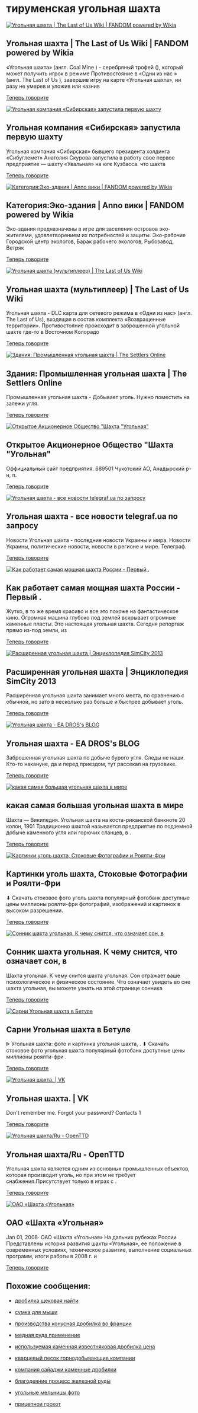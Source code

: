 # тируменская угольная шахта
<a href="https://ru.ecuriezuff.be/products/" target="_blank">![Угольная шахта | The Last of Us Wiki | FANDOM powered by Wikia](https://github.com/millmachine/images/raw/main/271.jpg)</a>
## Угольная шахта | The Last of Us Wiki | FANDOM powered by Wikia
«Угольная шахта» (англ. Coal Mine ) - серебряный трофей (), который может получить игрок в режиме Противостояние в «Одни из нас » (англ. The Last of Us ), завершив игру на карте «Угольная шахта», ни разу не умерев и уложив или казнив 
<a href="https://ru.ecuriezuff.be/products/" target="_blank">Теперь говорите</a>
<a href="https://ru.ecuriezuff.be/products/" target="_blank">![Угольная компания «Сибирская» запустила первую шахту ](https://github.com/millmachine/images/raw/main/321.jpg)</a>
## Угольная компания «Сибирская» запустила первую шахту 
Угольная компания «Сибирская» бывшего президента холдинга «Сибуглемет» Анатолия Скурова запустила в работу свое первое предприятие — шахту «Увальная» на юге Кузбасса.  что шахта 
<a href="https://ru.ecuriezuff.be/products/" target="_blank">Теперь говорите</a>
<a href="https://ru.ecuriezuff.be/products/" target="_blank">![Категория:Эко-здания | Anno вики | FANDOM powered by Wikia](https://github.com/millmachine/images/raw/main/348.jpg)</a>
## Категория:Эко-здания | Anno вики | FANDOM powered by Wikia
Эко-здания предназначены в игре для заселения островов эко-жителями, удовлетворением их потребностей и защиты. Эко-рабочие Городской центр экологов, Барак рабочего экологов, Рыбозавод, Ветряк
<a href="https://ru.ecuriezuff.be/products/" target="_blank">Теперь говорите</a>
<a href="https://ru.ecuriezuff.be/products/" target="_blank">![Угольная шахта (мультиплеер) | The Last of Us Wiki ](https://github.com/millmachine/images/raw/main/464.jpg)</a>
## Угольная шахта (мультиплеер) | The Last of Us Wiki 
Угольная шахта - DLC карта для сетевого режима в «Одни из нас» (англ. The Last of Us), входящая в состав комплекта «Возвращенные территории». Противостояние происходит в заброшенной угольной шахте где-то в Восточном Колорадо 
<a href="https://ru.ecuriezuff.be/products/" target="_blank">Теперь говорите</a>
<a href="https://ru.ecuriezuff.be/products/" target="_blank">![Здания: Промышленная угольная шахта | The Settlers Online ](https://github.com/millmachine/images/raw/main/368.jpg)</a>
## Здания: Промышленная угольная шахта | The Settlers Online 
Промышленная угольная шахта - Добывает уголь. Нужно поместить на залежи угля.
<a href="https://ru.ecuriezuff.be/products/" target="_blank">Теперь говорите</a>
<a href="https://ru.ecuriezuff.be/products/" target="_blank">![Открытое Акционерное Общество "Шахта "Угольная"](https://github.com/millmachine/images/raw/main/694.jpg)</a>
## Открытое Акционерное Общество "Шахта "Угольная"
Оффициальный сайт предприятия. 689501 Чукотский АО, Анадырский р-н, п.
<a href="https://ru.ecuriezuff.be/products/" target="_blank">Теперь говорите</a>
<a href="https://ru.ecuriezuff.be/products/" target="_blank">![Угольная шахта - все новости telegraf.ua по запросу ](https://github.com/millmachine/images/raw/main/600.jpg)</a>
## Угольная шахта - все новости telegraf.ua по запросу 
Новости Угольная шахта - последние новости Украины и мира. Новости Украины, политические новости, новости в регионе и мире. Телеграф.
<a href="https://ru.ecuriezuff.be/products/" target="_blank">Теперь говорите</a>
<a href="https://ru.ecuriezuff.be/products/" target="_blank">![Как работает самая мощная шахта России - Первый .](https://github.com/millmachine/images/raw/main/384.jpg)</a>
## Как работает самая мощная шахта России - Первый .
Жутко, в то же время красиво и все это похоже на фантастическое кино. Огромная машина глубоко под землей вскрывает огромные каменные пласты. Это настоящая угольная шахта. Сегодня репортаж прямо из-под земли, из 
<a href="https://ru.ecuriezuff.be/products/" target="_blank">Теперь говорите</a>
<a href="https://ru.ecuriezuff.be/products/" target="_blank">![Расширенная угольная шахта | Энциклопедия SimCity 2013](https://github.com/millmachine/images/raw/main/734.jpg)</a>
## Расширенная угольная шахта | Энциклопедия SimCity 2013
Расширенная угольная шахта занимает много места, по сравнению с обычной, но зато в несколько раз больше и быстрее добывает уголь.
<a href="https://ru.ecuriezuff.be/products/" target="_blank">Теперь говорите</a>
<a href="https://ru.ecuriezuff.be/products/" target="_blank">![Угольная шахта - EA DROS's BLOG](https://github.com/millmachine/images/raw/main/725.jpg)</a>
## Угольная шахта - EA DROS's BLOG
Заброшенная угольная шахта по добыче бурого угля. Следы не наши. Кто-то накануне, да и перед приездом, тут рассекал на грузовике.
<a href="https://ru.ecuriezuff.be/products/" target="_blank">Теперь говорите</a>
<a href="https://ru.ecuriezuff.be/products/" target="_blank">![какая самая большая угольная шахта в мире](https://github.com/millmachine/images/raw/main/434.jpg)</a>
## какая самая большая угольная шахта в мире
Шахта — Википедия. Угольная шахта на коста-риканской банкноте 20 колон, 1901 Традиционно шахтой называется предприятие по подземной добыче каменного угля или горючих сланцев, в .
<a href="https://ru.ecuriezuff.be/products/" target="_blank">Теперь говорите</a>
<a href="https://ru.ecuriezuff.be/products/" target="_blank">![Картинки уголь шахта, Стоковые Фотографии и Роялти-Фри ](https://github.com/millmachine/images/raw/main/542.jpg)</a>
## Картинки уголь шахта, Стоковые Фотографии и Роялти-Фри 
⬇ Скачать стоковое фото уголь шахта популярный фотобанк доступные цены миллионы роялти-фри фотографий, изображений и картинок в высоком разрешении.
<a href="https://ru.ecuriezuff.be/products/" target="_blank">Теперь говорите</a>
<a href="https://ru.ecuriezuff.be/products/" target="_blank">![Сонник шахта угольная. К чему снится, что означает сон, в ](https://github.com/millmachine/images/raw/main/472.jpg)</a>
## Сонник шахта угольная. К чему снится, что означает сон, в 
Шахта угольная. К чему снится шахта угольная. Сон отражает ваше психологическое и физическое состояние. Что означает увидеть во сне шахта угольная, вы можете узнать на этой странице сонника
<a href="https://ru.ecuriezuff.be/products/" target="_blank">Теперь говорите</a>
<a href="https://ru.ecuriezuff.be/products/" target="_blank">![Сарни Угольная шахта в Бетуле](https://github.com/millmachine/images/raw/main/288.jpg)</a>
## Сарни Угольная шахта в Бетуле
ᐈ Угольная шахта: фото и картинка угольная шахта, . ⬇ Скачать стоковое фото угольная шахта популярный фотобанк доступные цены миллионы роялти-фри .
<a href="https://ru.ecuriezuff.be/products/" target="_blank">Теперь говорите</a>
<a href="https://ru.ecuriezuff.be/products/" target="_blank">![Угольная шахта. | VK](https://github.com/millmachine/images/raw/main/306.jpg)</a>
## Угольная шахта. | VK
Don't remember me. Forgot your password? Contacts 1
<a href="https://ru.ecuriezuff.be/products/" target="_blank">Теперь говорите</a>
<a href="https://ru.ecuriezuff.be/products/" target="_blank">![Угольная шахта/Ru - OpenTTD](https://github.com/millmachine/images/raw/main/649.jpg)</a>
## Угольная шахта/Ru - OpenTTD
Угольная шахта является одним из основных промышленных объектов, которая производит уголь, но при этом не требует снабжения.Присутствует только в играх с .
<a href="https://ru.ecuriezuff.be/products/" target="_blank">Теперь говорите</a>
<a href="https://ru.ecuriezuff.be/products/" target="_blank">![ОАО «Шахта «Угольная»](https://github.com/millmachine/images/raw/main/448.jpg)</a>
## ОАО «Шахта «Угольная»
Jan 01, 2008· ОАО «Шахта «Угольная» На дальних рубежах России Представлены история развития шахты «Угольная», ее положение в современных условиях, техническое развитие, выполнение социальных программ, итоги работы в 2008 г. и 
<a href="https://ru.ecuriezuff.be/products/" target="_blank">Теперь говорите</a>
## Похожие сообщения:
* [дробилка щековая найти](%D0%B4%D1%80%D0%BE%D0%B1%D0%B8%D0%BB%D0%BA%D0%B0%20%D1%89%D0%B5%D0%BA%D0%BE%D0%B2%D0%B0%D1%8F%20%D0%BD%D0%B0%D0%B9%D1%82%D0%B8.md)
* [сумка для мыши](%D1%81%D1%83%D0%BC%D0%BA%D0%B0%20%D0%B4%D0%BB%D1%8F%20%D0%BC%D1%8B%D1%88%D0%B8.md)
* [производства конусная дробилка во франции](%D0%BF%D1%80%D0%BE%D0%B8%D0%B7%D0%B2%D0%BE%D0%B4%D1%81%D1%82%D0%B2%D0%B0%20%D0%BA%D0%BE%D0%BD%D1%83%D1%81%D0%BD%D0%B0%D1%8F%20%D0%B4%D1%80%D0%BE%D0%B1%D0%B8%D0%BB%D0%BA%D0%B0%20%D0%B2%D0%BE%20%D1%84%D1%80%D0%B0%D0%BD%D1%86%D0%B8%D0%B8.md)
* [медная руда применение](%D0%BC%D0%B5%D0%B4%D0%BD%D0%B0%D1%8F%20%D1%80%D1%83%D0%B4%D0%B0%20%D0%BF%D1%80%D0%B8%D0%BC%D0%B5%D0%BD%D0%B5%D0%BD%D0%B8%D0%B5.md)
* [используемая каменная известняковая дробилка цена](%D0%B8%D1%81%D0%BF%D0%BE%D0%BB%D1%8C%D0%B7%D1%83%D0%B5%D0%BC%D0%B0%D1%8F%20%D0%BA%D0%B0%D0%BC%D0%B5%D0%BD%D0%BD%D0%B0%D1%8F%20%D0%B8%D0%B7%D0%B2%D0%B5%D1%81%D1%82%D0%BD%D1%8F%D0%BA%D0%BE%D0%B2%D0%B0%D1%8F%20%D0%B4%D1%80%D0%BE%D0%B1%D0%B8%D0%BB%D0%BA%D0%B0%20%D1%86%D0%B5%D0%BD%D0%B0.md)
* [кварцевый песок горнодобывающие компании](%D0%BA%D0%B2%D0%B0%D1%80%D1%86%D0%B5%D0%B2%D1%8B%D0%B9%20%D0%BF%D0%B5%D1%81%D0%BE%D0%BA%20%D0%B3%D0%BE%D1%80%D0%BD%D0%BE%D0%B4%D0%BE%D0%B1%D1%8B%D0%B2%D0%B0%D1%8E%D1%89%D0%B8%D0%B5%20%D0%BA%D0%BE%D0%BC%D0%BF%D0%B0%D0%BD%D0%B8%D0%B8.md)
* [компания сайаджи каменные дробилки](%D0%BA%D0%BE%D0%BC%D0%BF%D0%B0%D0%BD%D0%B8%D1%8F%20%D1%81%D0%B0%D0%B9%D0%B0%D0%B4%D0%B6%D0%B8%20%D0%BA%D0%B0%D0%BC%D0%B5%D0%BD%D0%BD%D1%8B%D0%B5%20%D0%B4%D1%80%D0%BE%D0%B1%D0%B8%D0%BB%D0%BA%D0%B8.md)
* [благодеяние процесс железной руды](%D0%B1%D0%BB%D0%B0%D0%B3%D0%BE%D0%B4%D0%B5%D1%8F%D0%BD%D0%B8%D0%B5%20%D0%BF%D1%80%D0%BE%D1%86%D0%B5%D1%81%D1%81%20%D0%B6%D0%B5%D0%BB%D0%B5%D0%B7%D0%BD%D0%BE%D0%B9%20%D1%80%D1%83%D0%B4%D1%8B.md)
* [угольные мельницы фото](%D1%83%D0%B3%D0%BE%D0%BB%D1%8C%D0%BD%D1%8B%D0%B5%20%D0%BC%D0%B5%D0%BB%D1%8C%D0%BD%D0%B8%D1%86%D1%8B%20%D1%84%D0%BE%D1%82%D0%BE.md)
* [прицепнои грохот](%D0%BF%D1%80%D0%B8%D1%86%D0%B5%D0%BF%D0%BD%D0%BE%D0%B8%20%D0%B3%D1%80%D0%BE%D1%85%D0%BE%D1%82.md)
